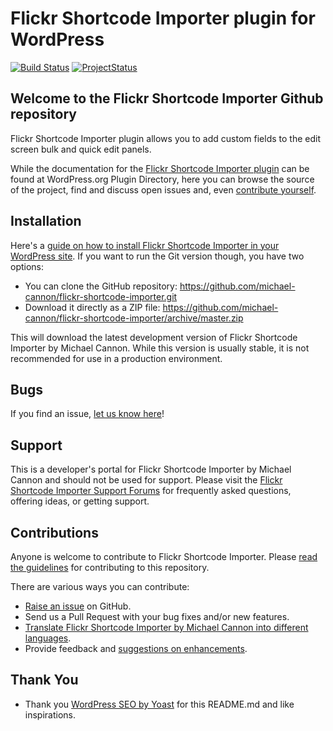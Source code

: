 # Flickr Shortcode Importer plugin for WordPress

[![Build Status](https://travis-ci.org/michael-cannon/flickr-shortcode-importer.png?branch=master)](https://travis-ci.org/michael-cannon/flickr-shortcode-importer)
[![ProjectStatus](http://stillmaintained.com/michael-cannon/flickr-shortcode-importer.png)](http://stillmaintained.com/michael-cannon/flickr-shortcode-importer)

## Welcome to the Flickr Shortcode Importer Github repository

Flickr Shortcode Importer plugin allows you to add custom fields to the edit screen bulk and quick edit panels.

While the documentation for the [Flickr Shortcode Importer plugin](http://wordpress.org/plugins/flickr-shortcode-importer/) can be found at WordPress.org Plugin Directory, here you can browse the source of the project, find and discuss open issues and, even [contribute yourself](https://github.com/michael-cannon/flickr-shortcode-importer/blob/master/CONTRIBUTING.md).

## Installation

Here's a [guide on how to install Flickr Shortcode Importer in your WordPress site](http://wordpress.org/plugins/flickr-shortcode-importer/installation/). If you want to run the Git version though, you have two options:

* You can clone the GitHub repository: https://github.com/michael-cannon/flickr-shortcode-importer.git
* Download it directly as a ZIP file: https://github.com/michael-cannon/flickr-shortcode-importer/archive/master.zip

This will download the latest development version of Flickr Shortcode Importer by Michael Cannon. While this version is usually stable, it is not recommended for use in a production environment.

## Bugs

If you find an issue, [let us know here](https://github.com/michael-cannon/flickr-shortcode-importer/issues/new)!

## Support

This is a developer's portal for Flickr Shortcode Importer by Michael Cannon and should not be used for support. Please visit the [Flickr Shortcode Importer Support Forums](http://wordpress.org/support/plugin/flickr-shortcode-importer) for frequently asked questions, offering ideas, or getting support.

## Contributions

Anyone is welcome to contribute to Flickr Shortcode Importer. Please [read the guidelines](https://github.com/michael-cannon/flickr-shortcode-importer/blob/master/CONTRIBUTING.md) for contributing to this repository.

There are various ways you can contribute:

* [Raise an issue](https://github.com/michael-cannon/flickr-shortcode-importer/issues) on GitHub.
* Send us a Pull Request with your bug fixes and/or new features.
* [Translate Flickr Shortcode Importer by Michael Cannon into different languages](https://nodedesk.zendesk.com/hc/en-us/articles/202294892-How-do-I-change-Testimonials-Widget-text-labels-).
* Provide feedback and [suggestions on enhancements](https://github.com/michael-cannon/flickr-shortcode-importer/issues?direction=desc&labels=Enhancement&page=1&sort=created&state=open).

## Thank You
* Thank you [WordPress SEO by Yoast](https://github.com/jdevalk/wordpress-seo/blob/master/README.md) for this README.md and like inspirations.
